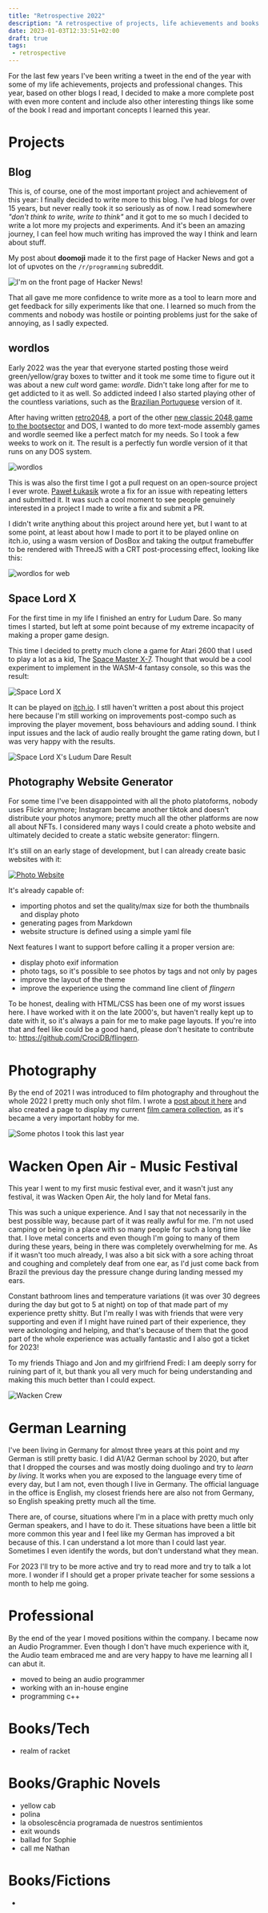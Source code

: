 ```yaml
---
title: "Retrospective 2022"
description: "A retrospective of projects, life achievements and books of 2022"
date: 2023-01-03T12:33:51+02:00
draft: true
tags:
 - retrospective
---
```


For the last few years I've been writing a tweet in the end of the year with some of my life achievements, projects and professional changes. This year, based on other blogs I read, I decided to make a more complete post with even more content and include also other interesting things like some of the book I read and important concepts I learned this year.

# Projects

## Blog

This is, of course, one of the most important project and achievement of this year: I finally decided to write more to this blog. I've had blogs for over 15 years, but never really took it so seriously as of now. I read somewhere _"don't think to write, write to think"_ and it got to me so much I decided to write a lot more my projects and experiments. And it's been an amazing journey, I can feel how much writing has improved the way I think and learn about stuff.

My post about **doomoji** made it to the first page of Hacker News and got a lot of upvotes on the `/r/programming` subreddit.

![I'm on the front page of Hacker News!](images/doomoji-hackernews.jpg)

That all gave me more confidence to write more as a tool to learn more and get feedback for silly experiments like that one. I learned so much from the comments and nobody was hostile or pointing problems just for the sake of annoying, as I sadly expected.

## wordlos

Early 2022 was the year that everyone started posting those weird green/yellow/gray boxes to twitter and it took me some time to figure out it was about a new _cult_ word game: *wordle*. Didn't take long after for me to get addicted to it as well. So addicted indeed I also started playing other of the countless variations, such as the [Brazilian Portuguese](https://term.ooo/) version of it.

After having written [retro2048](https://crocidb.github.io/retro2048/), a port of the other [new classic 2048 game to the bootsector](https://crocidb.com/post/bootsector-game/) and DOS, I wanted to do more text-mode assembly games and wordle seemed like a perfect match for my needs. So I took a few weeks to work on it. The result is a perfectly fun wordle version of it that runs on any DOS system.

![wordlos](https://github.com/CrociDB/wordlos/raw/main/screenshot/wordlos1.gif)

This is was also the first time I got a pull request on an open-source project I ever wrote. [Paweł Łukasik](https://github.com/pawlos) wrote a fix for an issue with repeating letters and submitted it. It was such a cool moment to see people genuinely interested in a project I made to write a fix and submit a PR.

I didn't write anything about this project around here yet, but I want to at some point, at least about how I made to port it to be played online on itch.io, using a wasm version of DosBox and taking the output framebuffer to be rendered with ThreeJS with a CRT post-processing effect, looking like this:

![wordlos for web](images/wordlos-web.png)

## Space Lord X

For the first time in my life I finished an entry for Ludum Dare. So many times I started, but left at some point because of my extreme incapacity of making a proper game design.

This time I decided to pretty much clone a game for Atari 2600 that I used to play a lot as a kid, The [Space Master X-7](https://www.youtube.com/watch?v=ia4rGNuIh1g&t=10s). Thought that would be a cool experiment to implement in the WASM-4 fantasy console, so this was the result:

![Space Lord X](https://img.itch.zone/aW1hZ2UvMTcyOTI2NS8xMDE4NTE1NS5naWY=/original/hWJQ0Y.gif)

It can be played on [itch.io](https://crocidb.itch.io/spacelord-x). I stll haven't written a post about this project here because I'm still working on improvements post-compo such as improving the player movement, boss behaviours and adding sound. I think input issues and the lack of audio really brought the game rating down, but I was very happy with the results.

![Space Lord X's Ludum Dare Result](images/space-lord-x-results.png)

## Photography Website Generator

For some time I've been disappointed with all the photo platoforms, nobody uses Flickr anymore; Instagram became another tiktok and doesn't distribute your photos anymore; pretty much all the other platforms are now all about NFTs. I considered many ways I could create a photo website and ultimately decided to create a static website generator: flingern.

It's still on an early stage of development, but I can already create basic websites with it:

[![Photo Website](images/photography-website.png)](http://photos.crocidb.com/city.html)

It's already capable of:

 - importing photos and set the quality/max size for both the thumbnails and display photo
 - generating pages from Markdown
 - website structure is defined using a simple yaml file

 Next features I want to support before calling it a proper version are:
 
  - display photo exif information
  - photo tags, so it's possible to see photos by tags and not only by pages
  - improve the layout of the theme
  - improve the experience using the command line client of _flingern_

To be honest, dealing with HTML/CSS has been one of my worst issues here. I have worked with it on the late 2000's, but haven't really kept up to date with it, so it's always a pain for me to make page layouts. If you're into that and feel like could be a good hand, please don't hesitate to contribute to: https://github.com/CrociDB/flingern.

# Photography

By the end of 2021 I was introduced to film photography and throughout the whole 2022 I pretty much only shot film. I wrote a [post about it here](https://crocidb.com/post/one-year-film-photography/) and also created a page to display my current [film camera collection](https://crocidb.com/cameras/), as it's became a very important hobby for me.

![Some photos I took this last year](https://crocidb.com/post/one-year-film-photography/images/some-photos.jpg)

# Wacken Open Air - Music Festival

This year I went to my first music festival ever, and it wasn't just any festival, it was Wacken Open Air, the holy land for Metal fans.

This was such a unique experience. And I say that not necessarily in the best possible way, because part of it was really awful for me. I'm not used camping or being in a place with so many people for such a long time like that. I love metal concerts and even though I'm going to many of them during these years, being in there was completely overwhelming for me. As if it wasn't too much already, I was also a bit sick with a sore aching throat and coughing and completely deaf from one ear, as I'd just come back from Brazil the previous day the pressure change during landing messed my ears.

Constant bathroom lines and temperature variations (it was over 30 degrees during the day but got to 5 at night) on top of that made part of my experience pretty shitty. But I'm really I was with friends that were very supporting and even if I might have ruined part of their experience, they were acknologing and helping, and that's because of them that the good part of the whole experience was actually fantastic and I also got a ticket for 2023!

To my friends Thiago and Jon and my girlfriend Fredi: I am deeply sorry for ruining part of it, but thank you all very much for being understanding and making this much better than I could expect.

![Wacken Crew](images/wacken-crew.jpg)

# German Learning

I've been living in Germany for almost three years at this point and my German is still pretty basic. I did A1/A2 German school by 2020, but after that I dropped the courses and was mostly doing duolingo and try to _learn by living_. It works when you are exposed to the language every time of every day, but I am not, even though I live in Germany. The official language in the office is English, my closest friends here are also not from Germany, so English speaking pretty much all the time.

There are, of course, situations where I'm in a place with pretty much only German speakers, and I have to do it. These situations have been a little bit more common this year and I feel like my German has improved a bit because of this. I can understand a lot more than I could last year. Sometimes I even identify the words, but don't understand what they mean.

For 2023 I'll try to be more active and try to read more and try to talk a lot more. I wonder if I should get a proper private teacher for some sessions a month to help me going.

# Professional

By the end of the year I moved positions within the company. I became now an Audio Programmer. Even though I don't have much experience with it, the Audio team embraced me and are very happy to have me learning all I can abut it.

 - moved to being an audio programmer 
 - working with an in-house engine 
 - programming c++

# Books/Tech
 - realm of racket

# Books/Graphic Novels 
 - yellow cab
 - polina
 - la obsolescência programada de nuestros sentimientos
 - exit wounds
 - ballad for Sophie
 - call me Nathan

# Books/Fictions
 - 